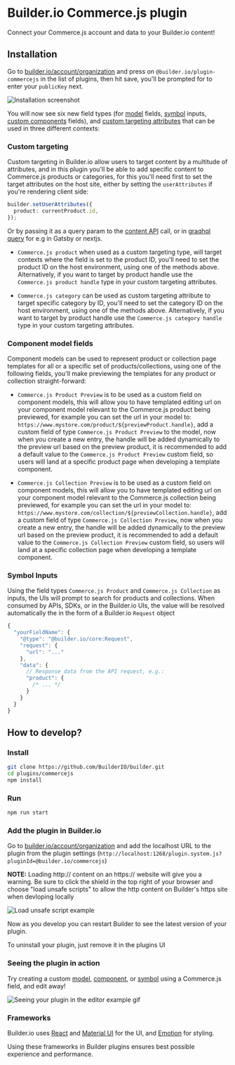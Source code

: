 # Builder.io Commerce.js plugin

Connect your Commerce.js account and data to your Builder.io content! 

## Installation

Go to [builder.io/account/organization](https://builder.io/account/organization) and press on `@builder.io/plugin-commercejs` in the list of plugins, then hit save, you'll be prompted for to enter your `publicKey` next.

![Installation screenshot](https://cdn.builder.io/api/v1/image/assets%2F6d39f4449e2b4e6792a793bb8c1d9615%2F18a7201313914cccae7f0311a1a614ae)

You will now see six new field types (for [model](https://builder.io/c/docs/guides/getting-started-with-models) fields, [symbol](https://builder.io/c/docs/guides/symbols) inputs, [custom components](https://builder.io/c/docs/custom-react-components) fields), and [custom targeting attributes](https://www.builder.io/c/docs/guides/targeting-and-scheduling#custom-targeting) that can be used in three different contexts:

### Custom targeting

Custom targeting in Builder.io allow users to target content by a multitude of attributes, and in this plugin you'll be able to add specific content to Commerce.js products or categories, for this you'll need first to set the target attributes on the host site, either by setting the `userAttributes` if you're rendering client side:

```ts
builder.setUserAttributes({
  product: currentProduct.id,
});
```

Or by passing it as a query param to the [content API](https://www.builder.io/c/docs/query-api#:~:text=userAttributes) call, or in [graqhql query](https://www.builder.io/c/docs/graphql-api#:~:text=with%20targeting) for e.g in Gatsby or nextjs.

- `Commerce.js product` when used as a custom targeting type, will target contexts where the field is set to the product ID, you'll need to set the product ID on the host environment, using one of the methods above. Alternatively, if you want to target by product handle use the `Commerce.js product handle` type in your custom targeting attributes.

- `Commerce.js category` can be used as custom targeting attribute to target specific category by ID, you'll need to set the category ID on the host environment, using one of the methods above. Alternatively, if you want to target by product handle use the `Commerce.js category handle` type in your custom targeting attributes.

### Component model fields

Component models can be used to represent product or collection page templates for all or a specific set of products/collections, using one of the following fields, you'll make previewing the templates for any product or collection straight-forward:

- `Commerce.js Product Preview` is to be used as a custom field on component models, this will allow you to have templated editing url on your component model relevant to the Commerce.js product being previewed, for example you can set the url in your model to:
  `https://www.mystore.com/product/${previewProduct.handle}`, add a custom field of type `Commerce.js Product Preview` to the model, now when you create a new entry, the handle will be added dynamically to the preview url based on the preview product, it is recommended to add a default value to the `Commerce.js Product Preview` custom field, so users will land at a specific product page when developing a template component.

- `Commerce.js Collection Preview` is to be used as a custom field on component models, this will allow you to have templated editing url on your component model relevant to the Commerce.js collection being previewed, for example you can set the url in your model to:
  `https://www.mystore.com/collection/${previewCollection.handle}`, add a custom field of type `Commerce.js Collection Preview`, now when you create a new entry, the handle will be added dynamically to the preview url based on the preview product, it is recommended to add a default value to the `Commerce.js Collection Preview` custom field, so users will land at a specific collection page when developing a template component.

### Symbol Inputs

Using the field types `Commerce.js Product` and `Commerce.js Collection` as inputs, the UIs will prompt to search for products and collections. When consumed by APIs, SDKs, or in the Builder.io UIs, the value will be resolved automatically the in the form of a Builder.io `Request` object

```js
{
  "yourFieldName": {
    "@type": "@builder.io/core:Request",
    "request": {
      "url": "..."
    },
    "data": {
      // Response data from the API request, e.g.:
      "product": {
        /* ... */
      }
    }
  }
}
```

## How to develop?

### Install

```bash
git clone https://github.com/BuilderIO/builder.git
cd plugins/commercejs
npm install
```

### Run

```bash
npm run start
```

### Add the plugin in Builder.io

Go to [builder.io/account/organization](https://builder.io/account/organization) and add the localhost URL to the plugin from the plugin settings (`http://localhost:1268/plugin.system.js?pluginId=@builder.io/commercejs`)

**NOTE:** Loading http:// content on an https:// website will give you a warning. Be sure to click the shield in the top right of your browser and choose "load unsafe scripts" to allow the http content on Builder's https site when devloping locally

<img alt="Load unsafe script example" src="https://i.stack.imgur.com/uSaLL.png">

Now as you develop you can restart Builder to see the latest version of your plugin.

To uninstall your plugin, just remove it in the plugins UI

### Seeing the plugin in action

Try creating a custom [model](https://builder.io/c/docs/guides/getting-started-with-models), [component](https://builder.io/c/docs/custom-react-components), or [symbol](https://builder.io/c/docs/guides/symbols) using a Commerce.js field, and edit away!

<img src="https://i.imgur.com/uVOLn7A.gif" alt="Seeing your plugin in the editor example gif">

### Frameworks

Builder.io uses [React](https://github.com/facebook/react) and [Material UI](https://github.com/mui-org/material-ui) for the UI, and [Emotion](https://github.com/emotion-js/emotion) for styling.

Using these frameworks in Builder plugins ensures best possible experience and performance.